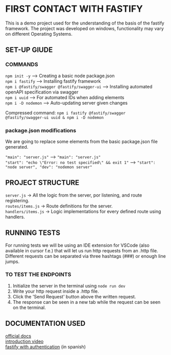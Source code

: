 # FIRST CONTACT WITH FASTIFY

This is a demo project used for the understanding of the basis of the fastify framework. The project was developed on windows, functionality may vary on different Operating Systems.

## SET-UP GIUDE

### COMMANDS

`npm init -y` --> Creating a basic node package.json <br>
`npm i fastify` --> Installing fastify framework <br>
`npm i @fastify/swagger @fastify/swagger-ui` --> Installing automated openAPI specification via swagger<br>
`npm i uuid` --> For automated IDs when adding elements <br>
`npm i -D nodemon` --> Auto-updating server given changes

Compressed command: `npm i fastify @fastify/swagger @fastify/swagger-ui uuid & npm i -D nodemon`

### package.json modifications

We are going to replace some elements from the basic package.json file generated.<br>

`"main": "server.js"` --> `"main": "server.js"` <br>
`"start": "echo \"Error: no test specified\" && exit 1"` --> `"start": "node server", "dev": "nodemon server"`

## PROJECT STRUCTURE

`server.js` -> All the logic from the server, por listening, and route registering. <br>
`routes/items.js` -> Route definitions for the server. <br>
`handlers/items.js` -> Logic implementations for every defined route using handlers. <br>

## RUNNING TESTS

For running tests we will be using an IDE extension for VSCode (also available in cursor f.e.) that will let us run http requests from an .http file. Different requests can be separated via three hashtags (###) or enough line jumps.

### TO TEST THE ENDPOINTS

1. Initialize the server in the terminal using `node run dev`
2. Write your http request inside a .http file.
3. Click the 'Send Request' button above the written request.
4. The response can be seen in a new tab while the request can be seen on the terminal.

## DOCUMENTATION USED

[official docs](https://fastify.dev/docs/latest/Guides/Getting-Started/) <br>
[introduction video](https://www.youtube.com/watch?v=Lk-uVEVGxOA) <br>
[fastify with authentication](https://www.youtube.com/watch?v=oTPL9GNbwSE) (in spanish)
